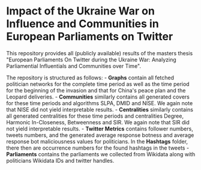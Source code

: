# Impact of the Ukraine War on Influence and Communities in European Parliaments on Twitter
This repository provides all (publicly available) results of the masters thesis "European Parliaments On Twitter during the Ukraine War: Analyzing Parliamential Influentials and Communities over Time".

The repository is structured as follows:
	- **Graphs** contain all fetched politician networks for the complete time period as well as the time period for the beginning of the invasion and that for China's peace plan and the Leopard deliveries.
	- **Communities** similarly contains all generated covers for these time periods and algorithms SLPA, DMID and NISE. We again note that NISE did not yield interpretable results.
	- **Centralities** similarly contains all generated centralities for these time periods and centralities Degree, Harmonic In-Closeness, Betweenness and SIR. We again note that SIR did not yield interpretable results.
	- **Twitter Metrics** contains follower numbers, tweets numbers, and the generated average response botness and average response bot maliciousness values for politicians. In the **Hashtags** folder, there then are occurrence numbers for the found hashtags in the tweets
	- **Parliaments** contains the parliaments we collected from Wikidata along with politicians Wikidata IDs and twitter handles. 
